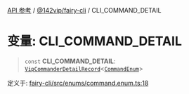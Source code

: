[API 参考](../../../index.md) / [@142vip/fairy-cli](../index.md) / CLI\_COMMAND\_DETAIL

# 变量: CLI\_COMMAND\_DETAIL

> `const` **CLI\_COMMAND\_DETAIL**: [`VipCommanderDetailRecord`](../../utils/type-aliases/VipCommanderDetailRecord.md)\<[`CommandEnum`](../enumerations/CommandEnum.md)\>

定义于: [fairy-cli/src/enums/command.enum.ts:18](https://github.com/142vip/core-x/blob/366c03709f86a3eb43798cad6f972465bd93322a/packages/fairy-cli/src/enums/command.enum.ts#L18)
